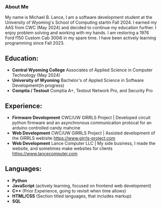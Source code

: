 ### About Me
My name is Michael B. Lance, I am a software development student at the University of Wyoming's School of Computing startin Fall 2024. I earned my AAS from CWC (May 2024) and decided to continue my education further. I enjoy problem solving and working with my hands. I am restoring a 1976 Ford f150 Custom Cab 300i6 in my spare time. I have been actively learning programming since Fall 2023.

## Education:
- **Central Wyoming College** Associates of Applied Science in Computer Technology (May 2024)
- **University of Wyoming** Bachelor's of Appled Science in Software Development(In progress)
- **Comptia / Testout** Comptia A+, Testout Network Pro, and Security Pro

## Experience:
  - **Firmware Development** CWC/UW GIRRLS Project | Developed circuit python firmware and an asynchronous communicaiton protocal for an arduino controlled candy mahcine
  - **Web Development** CWC/UW GIRRLS Project | Assisted development of the GIRRLS webisite https://www.girrls-project.com
  - **Web Development** Lance Computer LLC | My side business, I made the website, and sometimes make websites for clients https://www.lancecomputer.com

## Languages:
- **Python**
- **JavaScript** (actively learning, focused on frontend web development)
- **C++** (Prior Experience, going to revisit when time allows)
- **HTML/CSS** (Section titled languages, that includes markup)
- **SQL**
